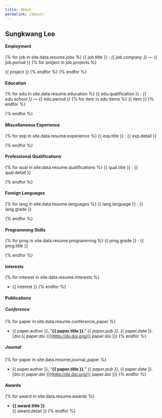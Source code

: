 ```yaml
---
title: About
permalink: /about/
---
```


## Sungkwang Lee

#### Employment

{% for job in site.data.resume.jobs %}
{{ job.title }}
: _{{ job.company }}_ &#x2015; {{ job.period }}
{% for project in job.projects %}

  {{ project }}
{% endfor %}
{% endfor %}

#### Education

{% for edu in site.data.resume.education %}
{{ edu.qualification }}
: _{{ edu.school }}_ &#x2015; {{ edu.period }}
{% for item in edu.items %}
  {{ item }}
{% endfor %}

{% endfor %}

#### Miscellaneous Experience

{% for exp in site.data.resume.experience %}
{{ exp.title }}
: {{ exp.detail }}

{% endfor %}

#### Professional Qualifications

{% for qual in site.data.resume.qualifications %}
{{ qual.title }}
: {{ qual.detail }}

{% endfor %}

#### Foreign Languages

{% for lang in site.data.resume.languages %}
{{ lang.language }}
: {{ lang.grade }}

{% endfor %}

#### Programming Skills

{% for prog in site.data.resume.programming %}
{{ prog.grade }}
: {{ prog.title }}

{% endfor %}

#### Interests

{% for interest in site.data.resume.interests %}
- {{ interest }}
{% endfor %}

#### Publications

##### Conference

{% for paper in site.data.resume.conference_paper %}
* {{ paper.author }}, “**{{ paper.title }}**,” _{{ paper.pub }}_, {{ paper.date }}. [doi:{{ paper.doi }}](http://dx.doi.org/{{ paper.doi }})
{% endfor %}

##### Journal

{% for paper in site.data.resume.journal_paper %}
* {{ paper.author }}, “**{{ paper.title }}**,” _{{ paper.pub }}_, {{ paper.date }}. [doi:{{ paper.doi }}](http://dx.doi.org/{{ paper.doi }})
{% endfor %}

#### Awards

{% for award in site.data.resume.awards %}
* **{{ award.title }}**  
  {{ award.detail }}
{% endfor %}

